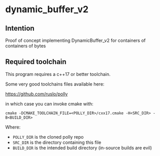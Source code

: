 # dynamic_buffer_v2

## Intention

Proof of concept implementing DynamicBuffer_v2
for containers of containers of bytes

## Required toolchain

This program requires a c++17 or better toolchain.

Some very good toolchains files available here:

https://github.com/ruslo/polly

in which case you can invoke cmake with:

`cmake -DCMAKE_TOOLCHAIN_FILE=<POLLY_DIR>/cxx17.cmake -H<SRC_DIR> -B<BUILD_DIR>`

Where:

* `POLLY_DIR` is the cloned polly repo
* `SRC_DIR` is the directory containing this file
* `BUILD_DIR` is the intended build directory (in-source builds are evil)

